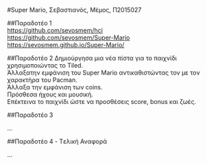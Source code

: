 #Super Mario, Σεβαστιανός, Μέμος, Π2015027

##Παραδοτέο 1<br>
https://github.com/sevosmem/hci<br>
https://github.com/sevosmem/Super-Mario<br>
https://sevosmem.github.io/Super-Mario/<br>


##Παραδοτέο 2
Δημιούργησα μια νέα πίστα για το παιχνίδι χρησιμοποιώντας το Tiled.
<br>Άλλαξατην εμφάνιση του Super Mario αντικαθιστώντας τον με τον χαρακτήρα του Pacman.
<br> Άλλαξα την εμφάνιση των coins.
<br>Πρόσθεσα ήχους και μουσική.
<br>Επέκτεινα το παιχνίδι ώστε να προσθέσεις score, bonus και ζωές.

##Παραδοτέο 3

...

##Παραδοτέο 4 - Tελική Αναφορά

...
